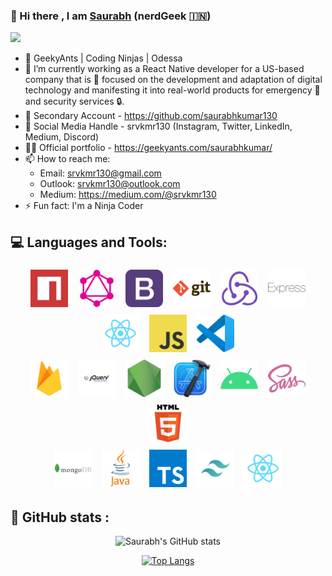 ### 👋 Hi there , I am [Saurabh](https://srvkmr130.github.io/my_resume/) (nerdGeek 🇮🇳) 
![](https://komarev.com/ghpvc/?username=your-github-srvkmr130&color=blueviolet)
<!--
**srvkmr130/srvkmr130** is a ✨ _special_ ✨ repository because its `README.md` (this file) appears on your GitHub profile.

Here are some ideas to get you started:

- 🔭 I’m currently working on ...
- 🌱 I’m currently learning ...
- 👯 I’m looking to collaborate on ...
- 🤔 I’m looking for help with ...
- 💬 Ask me about ...
- 📫 How to reach me: ...
- 😄 Pronouns: ...
- ⚡ Fun fact: ...
-->
- 🌱 GeekyAnts | Coding Ninjas | Odessa 
- 🔭 I’m currently working as a React Native developer for a US-based company that is 🚀 focused on the development and adaptation of digital technology and manifesting it into real-world products for emergency 🚨 and security services 🔒.
- 💬 Secondary Account - https://github.com/saurabhkumar130
- 💬 Social Media Handle - srvkmr130 (Instagram, Twitter, LinkedIn, Medium, Discord)
- 🧑‍💻 Official portfolio - https://geekyants.com/saurabhkumar/
- 📫 How to reach me: 
     - Email: srvkmr130@gmail.com
     - Outlook: srvkmr130@outlook.com
     - Medium: https://medium.com/@srvkmr130
- ⚡ Fun fact: I'm a Ninja Coder

## 💻 Languages and Tools:
<p align="center">
 <img src="https://raw.githubusercontent.com/github/explore/80688e429a7d4ef2fca1e82350fe8e3517d3494d/topics/npm/npm.png" alt="NPM" height="60" style="vertical-align:top; margin:6px">
     <img src="https://raw.githubusercontent.com/github/explore/80688e429a7d4ef2fca1e82350fe8e3517d3494d/topics/graphql/graphql.png" alt="graphql" height="60" style="vertical-align:top; margin:6px">
 <img src="https://raw.githubusercontent.com/github/explore/80688e429a7d4ef2fca1e82350fe8e3517d3494d/topics/bootstrap/bootstrap.png" alt="bootstrap" height="60" style="vertical-align:top; margin:6px">
 <img src="https://raw.githubusercontent.com/github/explore/80688e429a7d4ef2fca1e82350fe8e3517d3494d/topics/git/git.png" alt="git" height="60" style="vertical-align:top; margin:6px">
 <img src="https://raw.githubusercontent.com/github/explore/80688e429a7d4ef2fca1e82350fe8e3517d3494d/topics/redux/redux.png" alt="Redux" height="60" style="vertical-align:top; margin:6px">
 <img src="https://raw.githubusercontent.com/github/explore/80688e429a7d4ef2fca1e82350fe8e3517d3494d/topics/express/express.png" alt="Express JS" height="60" style="vertical-align:top; margin:6px">
<img src="https://raw.githubusercontent.com/github/explore/80688e429a7d4ef2fca1e82350fe8e3517d3494d/topics/react/react.png" alt="React" height="60" style="vertical-align:top; margin:6px">
<img src="https://raw.githubusercontent.com/github/explore/80688e429a7d4ef2fca1e82350fe8e3517d3494d/topics/javascript/javascript.png" alt="Javascript" height="60" style="vertical-align:top; margin:6px">
<img src="https://raw.githubusercontent.com/github/explore/80688e429a7d4ef2fca1e82350fe8e3517d3494d/topics/visual-studio-code/visual-studio-code.png" alt="VS Code" height="60" style="vertical-align:top; margin:6px">
     <br>
<img src="https://raw.githubusercontent.com/github/explore/80688e429a7d4ef2fca1e82350fe8e3517d3494d/topics/firebase/firebase.png" alt="Firebase" height="60" style="vertical-align:top; margin:6px">
 <img src="https://raw.githubusercontent.com/github/explore/80688e429a7d4ef2fca1e82350fe8e3517d3494d/topics/jquery/jquery.png" alt="JQuery" height="60" style="vertical-align:top; margin:6px">
<img src="https://raw.githubusercontent.com/github/explore/80688e429a7d4ef2fca1e82350fe8e3517d3494d/topics/nodejs/nodejs.png" alt="Node JS" height="60" style="vertical-align:top; margin:6px">
     <img src="https://raw.githubusercontent.com/github/explore/80688e429a7d4ef2fca1e82350fe8e3517d3494d/topics/xcode/xcode.png" alt="Xcode" height="60" style="vertical-align:top; margin:6px">
     <img src="https://raw.githubusercontent.com/github/explore/80688e429a7d4ef2fca1e82350fe8e3517d3494d/topics/android/android.png" alt="Android Studio" height="60" style="vertical-align:top; margin:6px">
 <img src="https://raw.githubusercontent.com/github/explore/80688e429a7d4ef2fca1e82350fe8e3517d3494d/topics/sass/sass.png" alt="sass" height="60" style="vertical-align:top; margin:6px">
  <img src="https://raw.githubusercontent.com/github/explore/80688e429a7d4ef2fca1e82350fe8e3517d3494d/topics/html/html.png" alt="html" height="60" style="vertical-align:top; margin:6px">
     <br>
<img src="https://raw.githubusercontent.com/github/explore/80688e429a7d4ef2fca1e82350fe8e3517d3494d/topics/mongodb/mongodb.png" alt="Mongo DB" height="60" style="vertical-align:top; margin:6px">
 <img src="https://raw.githubusercontent.com/github/explore/80688e429a7d4ef2fca1e82350fe8e3517d3494d/topics/java/java.png" alt="java" height="60" style="vertical-align:top; margin:6px">
 <img src="https://raw.githubusercontent.com/github/explore/80688e429a7d4ef2fca1e82350fe8e3517d3494d/topics/typescript/typescript.png" alt="typescript" height="60" style="vertical-align:top; margin:6px">
  <img src="https://raw.githubusercontent.com/github/explore/80688e429a7d4ef2fca1e82350fe8e3517d3494d/topics/tailwind/tailwind.png" alt="tailwindcss" height="60" style="vertical-align:top; margin:6px">
 <img src="https://raw.githubusercontent.com/github/explore/80688e429a7d4ef2fca1e82350fe8e3517d3494d/topics/react-native/react-native.png" alt="reactnative" height="60" style="vertical-align:top; margin:6px">
</p>


## 🧮 GitHub stats :
<div align="center">

 ![Saurabh's GitHub stats](https://github-readme-stats.vercel.app/api?username=srvkmr130&show_icons=true)

 [![Top Langs](https://github-readme-stats.vercel.app/api/top-langs/?username=srvkmr130&layout=compact)](https://github.com/anuraghazra/github-readme-stats)
</div>


